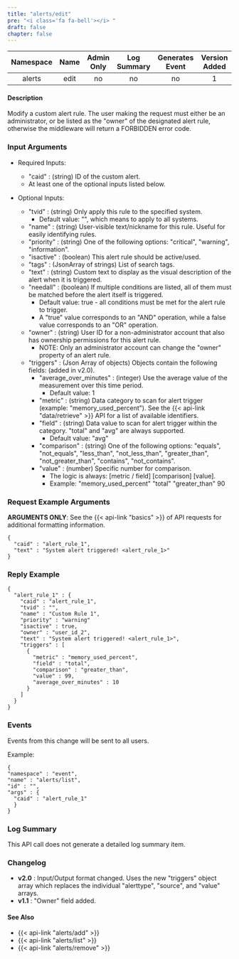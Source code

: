 ```yaml
---
title: "alerts/edit"
pre: "<i class='fa fa-bell'></i> "
draft: false
chapter: false
---
```


| Namespace | Name | Admin Only | Log Summary | Generates Event | Version Added
|:----------------:|:--------:|:--------:|:--------:|:--------:|:---:|
| alerts | edit | no | no | no | 1 |

#### Description
Modify a custom alert rule. The user making the request must either be an administrator, or be listed as the "owner" of the designated alert rule, otherwise the middleware will return a FORBIDDEN error code.

### Input Arguments
* Required Inputs:
   * "caid" : (string) ID of the custom alert.
   * At least one of the optional inputs listed below.

* Optional Inputs:
   * "tvid" : (string) Only apply this rule to the specified system. 
      * Default value: "", which means to apply to all systems.
   * "name" : (string) User-visible text/nickname for this rule. Useful for easily identifying rules.
   * "priority" : (string) One of the following options: "critical", "warning", "information".
   * "isactive" : (boolean) This alert rule should be active/used.
   * "tags" : (JsonArray of strings) List of search tags.
   * "text" : (string) Custom text to display as the visual description of the alert when it is triggered.
   * "needall" : (boolean) If multiple conditions are listed, all of them must be matched before the alert itself is triggered.
      * Default value: true - all conditions must be met for the alert rule to trigger.
      * A "true" value corresponds to an "AND" operation, while a false value corresponds to an "OR" operation.
   * "owner" : (string) User ID for a non-administrator account that also has ownership permissions for this alert rule.
      * NOTE: Only an administrator account can change the "owner" property of an alert rule.
   * "triggers" : (Json Array of objects) Objects contain the following fields: (added in v2.0).
      * "average_over_minutes" : (integer) Use the average value of the measurement over this time period.
         * Default value: 1
      * "metric" : (string) Data category to scan for alert trigger (example: "memory_used_percent"). See the {{< api-link "data/retrieve" >}} API for a list of available identifiers.
      * "field" : (string) Data value to scan for alert trigger within the category. "total" and "avg" are always supported. 
         * Default value: "avg"
      * "comparison" : (string) One of the following options: "equals", "not_equals", "less_than", "not_less_than", "greater_than", "not_greater_than", "contains", "not_contains".
      * "value" : (number) Specific number for comparison. 
         * The logic is always: [metric / field] [comparison] [value].
         * Example: "memory_used_percent" "total" "greater_than" 90


### Request Example Arguments
**ARGUMENTS ONLY**: See the {{< api-link "basics" >}} of API requests for additional formatting information.

```
{
  "caid" : "alert_rule_1",
  "text" : "System alert triggered! <alert_rule_1>"
}
```

### Reply Example
```
{
  "alert_rule_1" : {
    "caid" : "alert_rule_1",
    "tvid" : "",
    "name" : "Custom Rule 1",
    "priority" : "warning"
    "isactive" : true,
    "owner" : "user_id_2",
    "text" : "System alert triggered! <alert_rule_1>",
    "triggers" : [
      {
        "metric" : "memory_used_percent",
        "field" : "total",
        "comparison" : "greater_than",
        "value" : 99,
        "average_over_minutes" : 10
      }
    ]
  }
}
```

### Events
Events from this change will be sent to all users.

Example:
```
{
"namespace" : "event",
"name" : "alerts/list",
"id" : "",
"args" : {
  "caid" : "alert_rule_1"
  }
}
```

### Log Summary
This API call does not generate a detailed log summary item.

### Changelog
* **v2.0** : Input/Output format changed. Uses the new "triggers" object array which replaces the individual "alerttype", "source", and "value" arrays.
* **v1.1** : "Owner" field added.

#### See Also
* {{< api-link "alerts/add" >}}
* {{< api-link "alerts/list" >}}
* {{< api-link "alerts/remove" >}}
